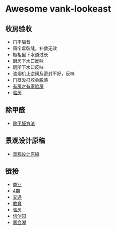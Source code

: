 # Awesome vank-lookeast
## 收房验收
- 门不隔音
- 窗帘盒裂缝，补救无效
- 橱柜里下水道过长
- 厨房下水口反味
- 厕所下水口反味
- 油烟机止逆阀及密封不好，反味
- 门框没打胶会脱落
- [有房才有家验房](https://mp.weixin.qq.com/s/r8Txi9ThatKBLT6uK9rulQ)
- [验房](./验房)

## 除甲醛
- [除甲醛方法](https://www.xiaohongshu.com/explore/62a6205a000000001d033146?app_platform=android&app_version=7.52.0&share_from_user_hidden=true&type=normal&xhsshare=WeixinSession&appuid=5f8e353e0000000001003664&apptime=1661232359)

## 景观设计原稿
- [景观设计原稿](https://baijiahao.baidu.com/s?id=1665930892348902529&wfr=spider&for=pc)

## 链接
- [商业](./商业)
- [4期](./4期)
- [交通](./交通)
- [教育](./教育)
- [验房](./验房)
- [信创园](./信创园)
- [嘉会湖](./嘉会湖)